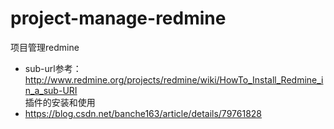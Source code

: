 # project-manage-redmine
项目管理redmine
+ sub-url参考：http://www.redmine.org/projects/redmine/wiki/HowTo_Install_Redmine_in_a_sub-URI</br>
插件的安装和使用
+ https://blog.csdn.net/banche163/article/details/79761828
